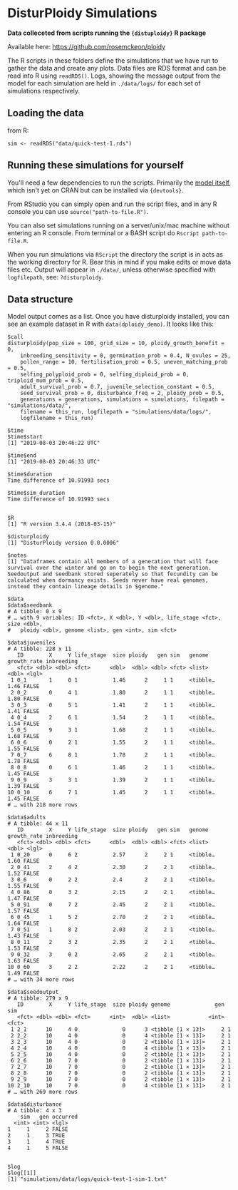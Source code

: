# DisturPloidy Simulations

**Data colleceted from scripts running the `{distuploidy}` R package**

Available here: https://github.com/rosemckeon/ploidy

The R scripts in these folders define the simulations that we have run to gather the data and create any plots. Data files are RDS format and can be read into R using `readRDS()`. Logs, showing the message output from the model for each simulation are held in `./data/logs/` for each set of simulations respectively.

## Loading the data

from R:

```
sim <- readRDS("data/quick-test-1.rds")
```

## Running these simulations for yourself

You'll need a few dependencies to run the scripts. Primarily the [model itself](https://github.com/rosemckeon/ploidy), which isn't yet on CRAN but can be installed via `{devtools}`.

From RStudio you can simply open and run the script files, and in any R console you can use `source("path-to-file.R")`.

You can also set simulations running on a server/unix/mac machine without entering an R console. From terminal or a BASH script do `Rscript path-to-file.R`.

When you run simulations via `RScript` the directory the script is in acts as the working directory for R. Bear this in mind if you make edits or move data files etc. Output will appear in `./data/`, unless otherwise specified with `logfilepath`, see: `?disturploidy`.

## Data structure

Model output comes as a list. Once you have disturploidy installed, you can see an example dataset in R with `data(dploidy_demo)`. It looks like this:

```
$call
disturploidy(pop_size = 100, grid_size = 10, ploidy_growth_benefit = 0, 
    inbreeding_sensitivity = 0, germination_prob = 0.4, N_ovules = 25, 
    pollen_range = 10, fertilisation_prob = 0.5, uneven_matching_prob = 0.5, 
    selfing_polyploid_prob = 0, selfing_diploid_prob = 0, triploid_mum_prob = 0.5, 
    adult_survival_prob = 0.7, juvenile_selection_constant = 0.5, 
    seed_survival_prob = 0, disturbance_freq = 2, ploidy_prob = 0.5, 
    generations = generations, simulations = simulations, filepath = "simulations/data/", 
    filename = this_run, logfilepath = "simulations/data/logs/", 
    logfilename = this_run)

$time
$time$start
[1] "2019-08-03 20:46:22 UTC"

$time$end
[1] "2019-08-03 20:46:33 UTC"

$time$duration
Time difference of 10.91993 secs

$time$sim_duration
Time difference of 10.91993 secs


$R
[1] "R version 3.4.4 (2018-03-15)"

$disturploidy
[1] "DisturPloidy version 0.0.0006"

$notes
[1] "Dataframes contain all members of a generation that will face survival over the winter and go on to begin the next generation. Seedoutput and seedbank stored seperately so that fecundity can be calculated when dormancy exists. Seeds never have real genomes, instead they contain lineage details in $genome."

$data
$data$seedbank
# A tibble: 0 x 9
# … with 9 variables: ID <fct>, X <dbl>, Y <dbl>, life_stage <fct>, size <dbl>,
#   ploidy <dbl>, genome <list>, gen <int>, sim <fct>

$data$juveniles
# A tibble: 228 x 11
   ID        X     Y life_stage  size ploidy   gen sim   genome   growth_rate inbreeding
   <fct> <dbl> <dbl> <fct>      <dbl>  <dbl> <dbl> <fct> <list>         <dbl> <lgl>     
 1 0_1       1     0 1           1.46      2     1 1     <tibble…        1.46 FALSE     
 2 0_2       0     4 1           1.80      2     1 1     <tibble…        1.80 FALSE     
 3 0_3       0     5 1           1.41      2     1 1     <tibble…        1.41 FALSE     
 4 0_4       2     6 1           1.54      2     1 1     <tibble…        1.54 FALSE     
 5 0_5       9     3 1           1.68      2     1 1     <tibble…        1.68 FALSE     
 6 0_6       0     2 1           1.55      2     1 1     <tibble…        1.55 FALSE     
 7 0_7       6     8 1           1.78      2     1 1     <tibble…        1.78 FALSE     
 8 0_8       0     6 1           1.46      2     1 1     <tibble…        1.45 FALSE     
 9 0_9       3     3 1           1.39      2     1 1     <tibble…        1.39 FALSE     
10 0_10      6     7 1           1.45      2     1 1     <tibble…        1.45 FALSE     
# … with 218 more rows

$data$adults
# A tibble: 44 x 11
   ID        X     Y life_stage  size ploidy   gen sim   genome   growth_rate inbreeding
   <fct> <dbl> <dbl> <fct>      <dbl>  <dbl> <dbl> <fct> <list>         <dbl> <lgl>     
 1 0_20      0     6 2           2.57      2     2 1     <tibble…        1.60 FALSE     
 2 0_41      2     4 2           2.30      2     2 1     <tibble…        1.52 FALSE     
 3 0_6       0     2 2           2.4       2     2 1     <tibble…        1.55 FALSE     
 4 0_86      0     3 2           2.15      2     2 1     <tibble…        1.47 FALSE     
 5 0_91      0     7 2           2.45      2     2 1     <tibble…        1.57 FALSE     
 6 0_45      1     5 2           2.70      2     2 1     <tibble…        1.64 FALSE     
 7 0_51      1     8 2           2.03      2     2 1     <tibble…        1.43 FALSE     
 8 0_11      2     3 2           2.35      2     2 1     <tibble…        1.53 FALSE     
 9 0_32      3     0 2           2.65      2     2 1     <tibble…        1.63 FALSE     
10 0_60      3     2 2           2.22      2     2 1     <tibble…        1.49 FALSE     
# … with 34 more rows

$data$seedoutput
# A tibble: 279 x 9
   ID        X     Y life_stage  size ploidy genome              gen sim  
   <fct> <dbl> <dbl> <fct>      <int>  <dbl> <list>            <int> <fct>
 1 2_1      10     4 0              0      3 <tibble [1 × 13]>     2 1    
 2 2_2      10     4 0              0      4 <tibble [1 × 13]>     2 1    
 3 2_3      10     4 0              0      2 <tibble [1 × 13]>     2 1    
 4 2_4      10     4 0              0      4 <tibble [1 × 13]>     2 1    
 5 2_5      10     4 0              0      2 <tibble [1 × 13]>     2 1    
 6 2_6      10     7 0              0      2 <tibble [1 × 13]>     2 1    
 7 2_7      10     7 0              0      2 <tibble [1 × 13]>     2 1    
 8 2_8      10     7 0              0      2 <tibble [1 × 13]>     2 1    
 9 2_9      10     7 0              0      2 <tibble [1 × 13]>     2 1    
10 2_10     10     7 0              0      4 <tibble [1 × 13]>     2 1    
# … with 269 more rows

$data$disturbance
# A tibble: 4 x 3
    sim   gen occurred
  <int> <int> <lgl>   
1     1     2 FALSE   
2     1     3 TRUE    
3     1     4 TRUE    
4     1     5 FALSE   


$log
$log[[1]]
[1] "simulations/data/logs/quick-test-1-sim-1.txt"
```

